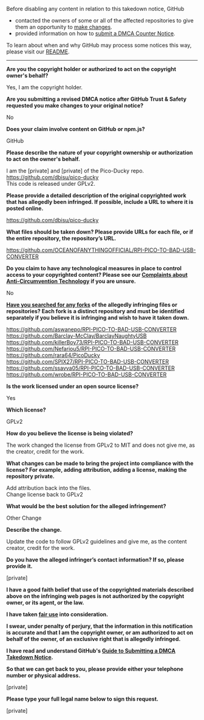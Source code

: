 Before disabling any content in relation to this takedown notice, GitHub
- contacted the owners of some or all of the affected repositories to give them an opportunity to [make changes](https://docs.github.com/en/github/site-policy/dmca-takedown-policy#a-how-does-this-actually-work).
- provided information on how to [submit a DMCA Counter Notice](https://docs.github.com/en/articles/guide-to-submitting-a-dmca-counter-notice).

To learn about when and why GitHub may process some notices this way, please visit our [README](https://github.com/github/dmca/blob/master/README.md#anatomy-of-a-takedown-notice).

---

**Are you the copyright holder or authorized to act on the copyright owner's behalf?**

Yes, I am the copyright holder.

**Are you submitting a revised DMCA notice after GitHub Trust & Safety requested you make changes to your original notice?**

No

**Does your claim involve content on GitHub or npm.js?**

GitHub

**Please describe the nature of your copyright ownership or authorization to act on the owner's behalf.**

I am the [private] and [private] of the Pico-Ducky repo.  
https://github.com/dbisu/pico-ducky  
This code is released under GPLv2.

**Please provide a detailed description of the original copyrighted work that has allegedly been infringed. If possible, include a URL to where it is posted online.**

https://github.com/dbisu/pico-ducky

**What files should be taken down? Please provide URLs for each file, or if the entire repository, the repository’s URL.**

https://github.com/OCEANOFANYTHINGOFFICIAL/RPI-PICO-TO-BAD-USB-CONVERTER

**Do you claim to have any technological measures in place to control access to your copyrighted content? Please see our <a href="https://docs.github.com/articles/guide-to-submitting-a-dmca-takedown-notice#complaints-about-anti-circumvention-technology">Complaints about Anti-Circumvention Technology</a> if you are unsure.**

No

**<a href="https://docs.github.com/articles/dmca-takedown-policy#b-what-about-forks-or-whats-a-fork">Have you searched for any forks</a> of the allegedly infringing files or repositories? Each fork is a distinct repository and must be identified separately if you believe it is infringing and wish to have it taken down.**

https://github.com/aswanepo/RPI-PICO-TO-BAD-USB-CONVERTER  
https://github.com/Barclay-McClay/BarclayNaughtyUSB  
https://github.com/killerBoy73/RPI-PICO-TO-BAD-USB-CONVERTER  
https://github.com/Nefariou5/RPI-PICO-TO-BAD-USB-CONVERTER  
https://github.com/rara64/PicoDucky  
https://github.com/SPIX27/RPI-PICO-TO-BAD-USB-CONVERTER  
https://github.com/ssavva05/RPI-PICO-TO-BAD-USB-CONVERTER  
https://github.com/wrobe/RPI-PICO-TO-BAD-USB-CONVERTER

**Is the work licensed under an open source license?**

Yes

**Which license?**

GPLv2

**How do you believe the license is being violated?**

The work changed the license from GPLv2 to MIT and does not give me, as the creator, credit for the work.

**What changes can be made to bring the project into compliance with the license? For example, adding attribution, adding a license, making the repository private.**

Add attribution back into the files.  
Change license back to GPLv2

**What would be the best solution for the alleged infringement?**

Other Change

**Describe the change.**

Update the code to follow GPLv2 guidelines and give me, as the content creator, credit for the work.

**Do you have the alleged infringer’s contact information? If so, please provide it.**

[private]

**I have a good faith belief that use of the copyrighted materials described above on the infringing web pages is not authorized by the copyright owner, or its agent, or the law.**

**I have taken <a href="https://www.lumendatabase.org/topics/22">fair use</a> into consideration.**

**I swear, under penalty of perjury, that the information in this notification is accurate and that I am the copyright owner, or am authorized to act on behalf of the owner, of an exclusive right that is allegedly infringed.**

**I have read and understand GitHub's <a href="https://docs.github.com/articles/guide-to-submitting-a-dmca-takedown-notice/">Guide to Submitting a DMCA Takedown Notice</a>.**

**So that we can get back to you, please provide either your telephone number or physical address.**

[private]

**Please type your full legal name below to sign this request.**

[private]
